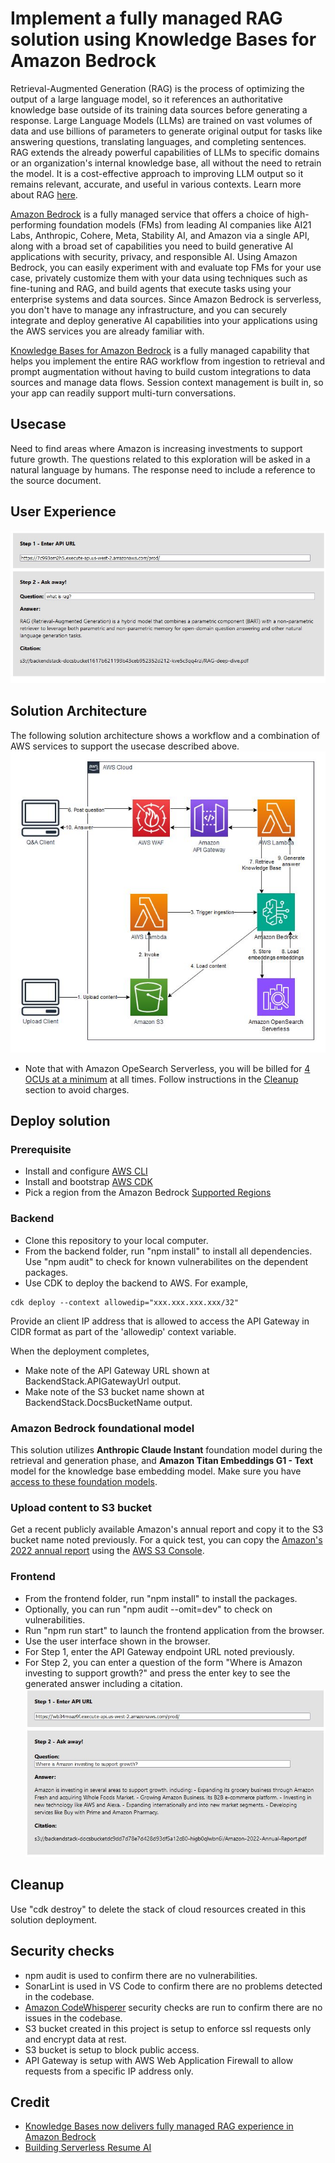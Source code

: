 # Implement a fully managed RAG solution using Knowledge Bases for Amazon Bedrock
Retrieval-Augmented Generation (RAG) is the process of optimizing the output of a large language model, so it references an authoritative knowledge base outside of its training data sources before generating a response. Large Language Models (LLMs) are trained on vast volumes of data and use billions of parameters to generate original output for tasks like answering questions, translating languages, and completing sentences. RAG extends the already powerful capabilities of LLMs to specific domains or an organization's internal knowledge base, all without the need to retrain the model. It is a cost-effective approach to improving LLM output so it remains relevant, accurate, and useful in various contexts. Learn more about RAG [here](https://aws.amazon.com/what-is/retrieval-augmented-generation/).

[Amazon Bedrock](https://aws.amazon.com/bedrock/) is a fully managed service that offers a choice of high-performing foundation models (FMs) from leading AI companies like AI21 Labs, Anthropic, Cohere, Meta, Stability AI, and Amazon via a single API, along with a broad set of capabilities you need to build generative AI applications with security, privacy, and responsible AI. Using Amazon Bedrock, you can easily experiment with and evaluate top FMs for your use case, privately customize them with your data using techniques such as fine-tuning and RAG, and build agents that execute tasks using your enterprise systems and data sources. Since Amazon Bedrock is serverless, you don't have to manage any infrastructure, and you can securely integrate and deploy generative AI capabilities into your applications using the AWS services you are already familiar with.

[Knowledge Bases for Amazon Bedrock](https://aws.amazon.com/bedrock/knowledge-bases/) is a fully managed capability that helps you implement the entire RAG workflow from ingestion to retrieval and prompt augmentation without having to build custom integrations to data sources and manage data flows. Session context management is built in, so your app can readily support multi-turn conversations.

## Usecase
Need to find areas where Amazon is increasing investments to support future growth. The questions related to this exploration will be asked in a natural language by humans. The response need to include a reference to the source document. 

## User Experience
![](./images/q-a-rag.JPG)

## Solution Architecture
The following solution architecture shows a workflow and a combination of AWS services to support the usecase described above.
![](./images/sol-arch.JPG)
- Note that with Amazon OpeSearch Serverless, you will be billed for [4 OCUs at a minimum](https://aws.amazon.com/opensearch-service/pricing/#Amazon_OpenSearch_Serverless) at all times. Follow instructions in the [Cleanup](#cleanup) section to avoid charges.

## Deploy solution

### Prerequisite
- Install and configure [AWS CLI](https://aws.amazon.com/cli/)
- Install and bootstrap [AWS CDK](https://aws.amazon.com/cdk/)
- Pick a region from the Amazon Bedrock [Supported Regions](https://docs.aws.amazon.com/bedrock/latest/userguide/bedrock-regions.html)

### Backend
- Clone this repository to your local computer. 
- From the backend folder, run "npm install" to install all dependencies. Use "npm audit" to check for known vulnerabilites on the dependent packages.
- Use CDK to deploy the backend to AWS. For example,
```
cdk deploy --context allowedip="xxx.xxx.xxx.xxx/32"
```
Provide an client IP address that is allowed to access the API Gateway in CIDR format as part of the 'allowedip' context variable. 

When the deployment completes,
- Make note of the API Gateway URL shown at BackendStack.APIGatewayUrl output.
- Make note of the S3 bucket name shown at BackendStack.DocsBucketName output.

### Amazon Bedrock foundational model
This solution utilizes **Anthropic Claude Instant** foundation model during the retrieval and generation phase, and **Amazon Titan Embeddings G1 - Text** model for the knowledge base embedding model. Make sure you have [access to these foundation models](https://docs.aws.amazon.com/bedrock/latest/userguide/model-access.html).

### Upload content to S3 bucket
Get a recent publicly available Amazon's annual report and copy it to the S3 bucket name noted previously. For a quick test, you can copy the [Amazon's 2022 annual report](https://s2.q4cdn.com/299287126/files/doc_financials/2023/ar/Amazon-2022-Annual-Report.pdf) using the [AWS S3 Console](https://docs.aws.amazon.com/AmazonS3/latest/userguide/upload-objects.html).

### Frontend 
- From the frontend folder, run "npm install" to install the packages.
- Optionally, you can run "npm audit --omit=dev" to check on vulnerabilities.
- Run "npm run start" to launch the frontend application from the browser. 
- Use the user interface shown in the browser.
- For Step 1, enter the API Gateway endpoint URL noted previously.
- For Step 2, you can enter a question of the form "Where is Amazon investing to support growth?" and press the enter key to see the generated answer including a citation.
![](./images/q-a.JPG)

## Cleanup
Use "cdk destroy" to delete the stack of cloud resources created in this solution deployment.

## Security checks
- npm audit is used to confirm there are no vulnerabilities.
- SonarLint is used in VS Code to confirm there are no problems detected in the codebase.
- [Amazon CodeWhisperer](https://aws.amazon.com/codewhisperer/) security checks are run to confirm there are no issues in the codebase.
- S3 bucket created in this project is setup to enforce ssl requests only and encrypt data at rest.
- S3 bucket is setup to block public access.
- API Gateway is setup with AWS Web Application Firewall to allow requests from a specific IP address only.

## Credit
- [Knowledge Bases now delivers fully managed RAG experience in Amazon Bedrock](https://aws.amazon.com/blogs/aws/knowledge-bases-now-delivers-fully-managed-rag-experience-in-amazon-bedrock/)
- [Building Serverless Resume AI](https://community.aws/content/2bi5tqITxIperTzMsD3ohYbPIA4/easy-rag-with-amazon-bedrock-knowledge-base?lang=en)
